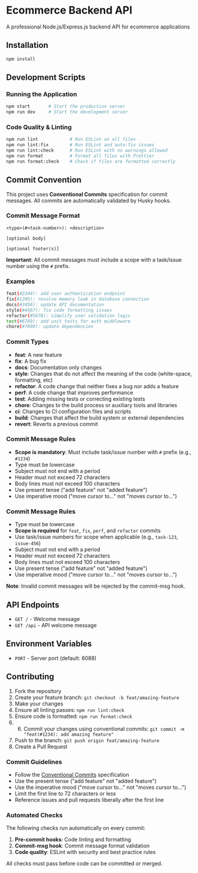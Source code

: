 # Ecommerce Backend API

A professional Node.js/Express.js backend API for ecommerce applications

## Installation

```bash
npm install
```

## Development Scripts

### Running the Application

```bash
npm start       # Start the production server
npm run dev     # Start the development server
```

### Code Quality & Linting

```bash
npm run lint            # Run ESLint on all files
npm run lint:fix        # Run ESLint and auto-fix issues
npm run lint:check      # Run ESLint with no warnings allowed
npm run format          # Format all files with Prettier
npm run format:check    # Check if files are formatted correctly
```

## Commit Convention

This project uses **Conventional Commits** specification for commit messages. All commits are automatically validated by Husky hooks.

### Commit Message Format

```
<type>(#<task-number>): <description>

[optional body]

[optional footer(s)]
```

**Important**: All commit messages must include a scope with a task/issue number using the `#` prefix.

### Examples

```bash
feat(#2344): add user authentication endpoint
fix(#1205): resolve memory leak in database connection
docs(#3456): update API documentation
style(#4567): fix code formatting issues
refactor(#5678): simplify user validation logic
test(#6789): add unit tests for auth middleware
chore(#7890): update dependencies
```

### Commit Types

- **feat**: A new feature
- **fix**: A bug fix
- **docs**: Documentation only changes
- **style**: Changes that do not affect the meaning of the code (white-space, formatting, etc)
- **refactor**: A code change that neither fixes a bug nor adds a feature
- **perf**: A code change that improves performance
- **test**: Adding missing tests or correcting existing tests
- **chore**: Changes to the build process or auxiliary tools and libraries
- **ci**: Changes to CI configuration files and scripts
- **build**: Changes that affect the build system or external dependencies
- **revert**: Reverts a previous commit

### Commit Message Rules

- **Scope is mandatory**: Must include task/issue number with `#` prefix (e.g., `#1234`)
- Type must be lowercase
- Subject must not end with a period
- Header must not exceed 72 characters
- Body lines must not exceed 100 characters
- Use present tense ("add feature" not "added feature")
- Use imperative mood ("move cursor to..." not "moves cursor to...")

### Commit Message Rules

- Type must be lowercase
- **Scope is required** for `feat`, `fix`, `perf`, and `refactor` commits
- Use task/issue numbers for scope when applicable (e.g., `task-123`, `issue-456`)
- Subject must not end with a period
- Header must not exceed 72 characters
- Body lines must not exceed 100 characters
- Use present tense ("add feature" not "added feature")
- Use imperative mood ("move cursor to..." not "moves cursor to...")

**Note**: Invalid commit messages will be rejected by the commit-msg hook.

## API Endpoints

- `GET /` - Welcome message
- `GET /api` - API welcome message

## Environment Variables

- `PORT` - Server port (default: 8088)

## Contributing

1. Fork the repository
2. Create your feature branch: `git checkout -b feat/amazing-feature`
3. Make your changes
4. Ensure all linting passes: `npm run lint:check`
5. Ensure code is formatted: `npm run format:check`
6. 6. Commit your changes using conventional commits: `git commit -m "feat(#1234): add amazing feature"`
7. Push to the branch: `git push origin feat/amazing-feature`
8. Create a Pull Request

### Commit Guidelines

- Follow the [Conventional Commits](https://www.conventionalcommits.org/) specification
- Use the present tense ("add feature" not "added feature")
- Use the imperative mood ("move cursor to..." not "moves cursor to...")
- Limit the first line to 72 characters or less
- Reference issues and pull requests liberally after the first line

### Automated Checks

The following checks run automatically on every commit:

1. **Pre-commit hooks**: Code linting and formatting
2. **Commit-msg hook**: Commit message format validation
3. **Code quality**: ESLint with security and best practice rules

All checks must pass before code can be committed or merged.
